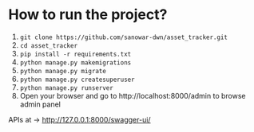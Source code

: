 # How to run the project?
1. ```git clone https://github.com/sanowar-dwn/asset_tracker.git```
2. ```cd asset_tracker```
3. ```pip install -r requirements.txt```
4. ```python manage.py makemigrations```
5. ```python manage.py migrate```
6. ```python manage.py createsuperuser```
7. ```python manage.py runserver```
8. Open your browser and go to http://localhost:8000/admin to browse admin panel 

APIs at -> http://127.0.0.1:8000/swagger-ui/
